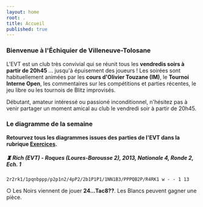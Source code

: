 ```yaml
---
layout: home
root: .
title: Accueil
published: true
---
```


### Bienvenue à l'Échiquier de Villeneuve-Tolosane ###

L'EVT est un club très convivial qui se réunit tous les **vendredis soirs à partir de 20h45** ... jusqu'à épuisement des joueurs ! Les soirées sont habituellement animées par les **cours d'Olivier Touzane (IM)**, le **Tournoi Interne Open**, les commentaires sur les compétitions et parties récentes, le jeu libre ou les tournois de Blitz improvisés.

Débutant, amateur intéressé ou passioné inconditionnel, n'hésitez pas à venir partager un moment amical au club le vendredi soir à partir de 20h45.

### Le diagramme de la semaine ###

**Retourvez tous les diagrammes issues des parties de l'EVT dans la rubrique [Exercices](http://echiquier-villeneuve-tolosane.github.io/exercices.html "Exercices").**

##### &#9820;  **Rich** (EVT) - **Roques** (Loures-Barousse 2), 2013, _Nationale 4_, _Ronde 2_, _Ech. 1_

`2r2rk1/1pqnbppp/p2p1n2/4pP2/2b1P1P1/1NN1B3/PPPQB2P/R4RK1 w - - 1 13`

&#9675; Les Noirs viennent de jouer **24...Tac8??**. Les Blancs peuvent gagner une pièce.